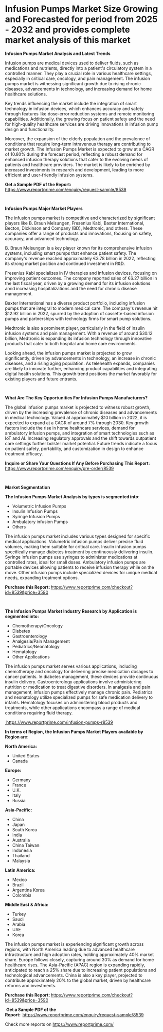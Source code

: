 <p><h1>Infusion Pumps Market Size Growing and Forecasted for period from 2025 - 2032 and provides complete market analysis of this market</h1></p><p><strong>Infusion Pumps Market Analysis and Latest Trends</strong></p>
<p><p>Infusion pumps are medical devices used to deliver fluids, such as medications and nutrients, directly into a patient's circulatory system in a controlled manner. They play a crucial role in various healthcare settings, especially in critical care, oncology, and pain management. The infusion pumps market is witnessing significant growth due to rising chronic diseases, advancements in technology, and increasing demand for home healthcare solutions. </p><p>Key trends influencing the market include the integration of smart technology in infusion devices, which enhances accuracy and safety through features like dose-error reduction systems and remote monitoring capabilities. Additionally, the growing focus on patient safety and the need for high-quality healthcare services are driving innovations in infusion pump design and functionality. </p><p>Moreover, the expansion of the elderly population and the prevalence of conditions that require long-term intravenous therapy are contributing to market growth. The Infusion Pumps Market is expected to grow at a CAGR of 10.80% during the forecast period, reflecting a robust demand for enhanced infusion therapy solutions that cater to the evolving needs of patients and healthcare providers. The market is likely to be enriched by increased investments in research and development, leading to more efficient and user-friendly infusion systems.</p></p>
<p><strong>Get a Sample PDF of the Report:&nbsp;</strong> <a href="https://www.reportprime.com/enquiry/request-sample/8539?utm_campaign=3317&utm_medium=2&utm_source=Github&utm_content=ia&utm_term=20032025&utm_id=infusion-pumps">https://www.reportprime.com/enquiry/request-sample/8539</a></p>
<p>&nbsp;</p>
<p><strong>Infusion Pumps Major Market Players</strong></p>
<p><p>The infusion pumps market is competitive and characterized by significant players like B. Braun Melsungen, Fresenius Kabi, Baxter International, Becton, Dickinson and Company (BD), Medtronic, and others. These companies offer a range of products and innovations, focusing on safety, accuracy, and advanced technology.</p><p>B. Braun Melsungen is a key player known for its comprehensive infusion systems, including smart pumps that enhance patient safety. The company's revenue reached approximately €3.78 billion in 2022, reflecting its strong market position and continued investment in R&D.</p><p>Fresenius Kabi specializes in IV therapies and infusion devices, focusing on improving patient outcomes. The company reported sales of €6.27 billion in the last fiscal year, driven by a growing demand for its infusion solutions amid increasing hospitalizations and the need for chronic disease management.</p><p>Baxter International has a diverse product portfolio, including infusion pumps that are integral to modern medical care. The company's revenue hit $12.92 billion in 2022, spurred by the adoption of cassette-based infusion pumps and partnerships with technology firms for smart pump solutions.</p><p>Medtronic is also a prominent player, particularly in the field of insulin infusion systems and pain management. With a revenue of around $30.12 billion, Medtronic is expanding its infusion technology through innovative products that cater to both hospital and home care environments.</p><p>Looking ahead, the infusion pumps market is projected to grow significantly, driven by advancements in technology, an increase in chronic diseases, and a rising aging population. As telehealth expands, companies are likely to innovate further, enhancing product capabilities and integrating digital health solutions. This growth trend positions the market favorably for existing players and future entrants.</p></p>
<p>&nbsp;</p>
<p><strong>What Are The Key Opportunities For Infusion Pumps Manufacturers?</strong></p>
<p><p>The global infusion pumps market is projected to witness robust growth, driven by the increasing prevalence of chronic diseases and advancements in medical technology. Valued at approximately $10 billion in 2022, it is expected to expand at a CAGR of around 7% through 2030. Key growth factors include the rise in home healthcare services, demand for ambulatory infusion pumps, and integration of smart technologies such as IoT and AI. Increasing regulatory approvals and the shift towards outpatient care settings further bolster market potential. Future trends indicate a focus on patient safety, portability, and customization in design to enhance treatment efficacy.</p></p>
<p><strong>Inquire or Share Your Questions If Any Before Purchasing This Report:</strong> <a href="https://www.reportprime.com/enquiry/pre-order/8539?utm_campaign=3317&utm_medium=2&utm_source=Github&utm_content=ia&utm_term=20032025&utm_id=infusion-pumps">https://www.reportprime.com/enquiry/pre-order/8539</a></p>
<p>&nbsp;</p>
<p><strong>Market Segmentation</strong></p>
<p><strong>The Infusion Pumps Market Analysis by types is segmented into:</strong></p>
<p><ul><li>Volumetric Infusion Pumps</li><li>Insulin Infusion Pumps</li><li>Syringe Infusion Pumps</li><li>Ambulatory infusion Pumps</li><li>Others</li></ul></p>
<p><p>The infusion pumps market includes various types designed for specific medical applications. Volumetric infusion pumps deliver precise fluid volumes, making them suitable for critical care. Insulin infusion pumps specifically manage diabetes treatment by continuously delivering insulin. Syringe infusion pumps use syringes to administer medications at controlled rates, ideal for small doses. Ambulatory infusion pumps are portable devices allowing patients to receive infusion therapy while on the move. Other infusion pumps include specialized devices for unique medical needs, expanding treatment options.</p></p>
<p><strong>Purchase this Report:&nbsp;</strong><a href="https://www.reportprime.com/checkout?id=8539&price=3590&utm_campaign=3317&utm_medium=2&utm_source=Github&utm_content=ia&utm_term=20032025&utm_id=infusion-pumps">https://www.reportprime.com/checkout?id=8539&price=3590</a></p>
<p>&nbsp;</p>
<p><strong>The Infusion Pumps Market Industry Research by Application is segmented into:</strong></p>
<p><ul><li>Chemotherapy/Oncology</li><li>Diabetes</li><li>Gastroenterology</li><li>Analgesia/Pain Management</li><li>Pediatrics/Neonatology</li><li>Hematology</li><li>Other Applications</li></ul></p>
<p><p>The infusion pumps market serves various applications, including chemotherapy and oncology for delivering precise medication dosages to cancer patients. In diabetes management, these devices provide continuous insulin delivery. Gastroenterology applications involve administering nutrition or medication to treat digestive disorders. In analgesia and pain management, infusion pumps effectively manage chronic pain. Pediatrics and neonatology utilize specialized pumps for safe medication delivery to infants. Hematology focuses on administering blood products and treatments, while other applications encompass a range of medical conditions requiring fluid therapy.</p></p>
<p><a href="https://www.reportprime.com/infusion-pumps-r8539?utm_campaign=3317&utm_medium=2&utm_source=Github&utm_content=ia&utm_term=20032025&utm_id=infusion-pumps">&nbsp;https://www.reportprime.com/infusion-pumps-r8539</a></p>
<p><strong>In terms of Region, the Infusion Pumps Market Players available by Region are:</strong></p>
<p>
    <p> <strong> North America: </strong>
        <ul>
            <li>United States</li>
            <li>Canada</li>
        </ul>
        </p> 
    <p> <strong> Europe: </strong>
        <ul>
            <li>Germany</li>
            <li>France</li>
            <li>U.K.</li>
            <li>Italy</li>
            <li>Russia</li>
        </ul>
        </p> 
    <p> <strong> Asia-Pacific: </strong>
        <ul>
            <li>China</li>
            <li>Japan</li>
            <li>South Korea</li>
            <li>India</li>
            <li>Australia</li>
            <li>China Taiwan</li>
            <li>Indonesia</li>
            <li>Thailand</li>
            <li>Malaysia</li>
        </ul>
        </p> 
    <p> <strong> Latin America: </strong>
        <ul>
            <li>Mexico</li>
            <li>Brazil</li>
            <li>Argentina Korea</li>
            <li>Colombia</li>
        </ul>
        </p> 
    <p> <strong> Middle East & Africa: </strong>
        <ul>
            <li>Turkey</li>
            <li>Saudi</li>
            <li>Arabia</li>
            <li>UAE</li>
            <li>Korea</li>
        </ul>
    </p>
    </p>
<p><p>The infusion pumps market is experiencing significant growth across regions, with North America leading due to advanced healthcare infrastructure and high adoption rates, holding approximately 40% market share. Europe follows closely, capturing around 30% as demand for home healthcare rises. The Asia-Pacific (APAC) region is expanding rapidly, anticipated to reach a 25% share due to increasing patient populations and technological advancements. China is also a key player, projected to contribute approximately 20% to the global market, driven by healthcare reforms and investments.</p></p>
<p><strong>Purchase this Report: </strong><a href="https://www.reportprime.com/checkout?id=8539&price=3590&utm_campaign=3317&utm_medium=2&utm_source=Github&utm_content=ia&utm_term=20032025&utm_id=infusion-pumps">https://www.reportprime.com/checkout?id=8539&price=3590</a></p>
<p>&nbsp;<strong>Get a Sample PDF of the Report:&nbsp;&nbsp;</strong><a href="https://www.reportprime.com/enquiry/request-sample/8539?utm_campaign=3317&utm_medium=2&utm_source=Github&utm_content=ia&utm_term=20032025&utm_id=infusion-pumps">https://www.reportprime.com/enquiry/request-sample/8539</a></p>
<p><strong></strong></p>
<p>Check more reports on <a href="https://www.reportprime.com/?utm_campaign=3317&utm_medium=2&utm_source=Github&utm_content=ia&utm_term=20032025&utm_id=infusion-pumps">https://www.reportprime.com/</a></p>